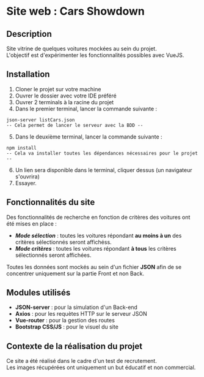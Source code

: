 # Site web : Cars Showdown

## Description

Site vitrine de quelques voitures mockées au sein du projet.  
L'objectif est d'expérimenter les fonctionnalités possibles avec VueJS.

## Installation

1. Cloner le projet sur votre machine
2. Ouvrer le dossier avec votre IDE préféré
3. Ouvrer 2 terminals à la racine du projet
4. Dans le premier terminal, lancer la commande suivante :
```text
json-server listCars.json
-- Cela permet de lancer le serveur avec la BDD --
```
5. Dans le deuxième terminal, lancer la commande suivante :
```text
npm install
-- Cela va installer toutes les dépendances nécessaires pour le projet --
```
6. Un lien sera disponible dans le terminal, cliquer dessus (un navigateur s'ouvrira)
7. Essayer.


## Fonctionnalités du site
Des fonctionnalités de recherche en fonction de critères des voitures ont été mises en place :
- **_Mode sélection_** : toutes les voitures répondant **au moins à un** des critères sélectionnés seront affichéss.
- **_Mode critères_** : toutes les voitures répondant **à tous** les critères sélectionnés seront affichées.

Toutes les données sont mockés au sein d'un fichier **JSON** afin de se concentrer uniquement sur la partie Front et non Back. 

## Modules utilisés
- __JSON-server__ : pour la simulation d'un Back-end
- __Axios__ : pour les requètes HTTP sur le serveur JSON
- __Vue-router__ : pour la gestion des routes
- __Bootstrap CSS/JS__ : pour le visuel du site

## Contexte de la réalisation du projet

Ce site a été réalisé dans le cadre d'un test de recrutement.  
Les images récupérées ont uniquement un but éducatif et non commercial.